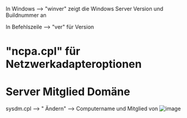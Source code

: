 In Windows --> "winver"
zeigt die Windows Server Version und Buildnummer an  
  
In Befehlszeile --> "ver" für Version

# "ncpa.cpl" für Netzwerkadapteroptionen

# Server Mitglied Domäne
sysdm.cpl --> " Ändern" --> Computername und Mitglied von
![image](https://user-images.githubusercontent.com/122775496/215473444-29e362cb-db95-4054-ac94-121d2c8c2b8a.png)
